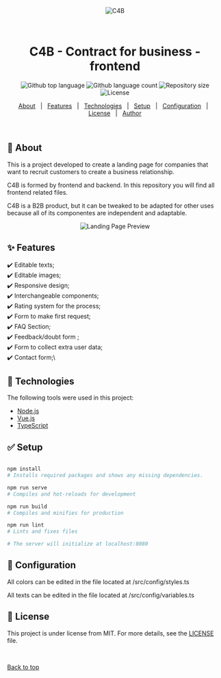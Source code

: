 <div align="center" id="top">
  <img src="/c4b-frontend/assets/logo_c4b.png" alt="C4B" title="Logo C4B">

  &#xa0;

</div>

<h1 align="center">C4B - Contract for business - frontend</h1>

<p align="center">
  <img alt="Github top language" src="https://img.shields.io/github/languages/top/42voyager/c4b?color=56BEB8">

  <img alt="Github language count" src="https://img.shields.io/github/languages/count/42voyager/c4b?color=56BEB8">

  <img alt="Repository size" src="https://img.shields.io/github/repo-size/42voyager/c4b?color=56BEB8">

  <img alt="License" src="https://img.shields.io/github/license/42voyager/c4b?color=56BEB8">
</p>

<p align="center">
  <a href="#book-about">About</a> &#xa0; | &#xa0;
  <a href="#sparkles-features">Features</a> &#xa0; | &#xa0;
  <a href="#rocket-technologies">Technologies</a> &#xa0; | &#xa0;
  <a href="#white_check_mark-setup">Setup</a> &#xa0; | &#xa0;
  <a href="#checkered_flag-configuration">Configuration</a> &#xa0; | &#xa0;
  <a href="#memo-license">License</a> &#xa0; | &#xa0;
  <a href="https://github.com/42voyager" target="_blank">Author</a>
</p>

<br>

## :book: About ##

This is a project developed to create a landing page for companies that want to
recruit customers to create a business relationship.

C4B is formed by frontend and backend. In this repository you will find all
frontend related files.

C4B is a B2B product, but it can be tweaked to be adapted for other uses because
all of its componentes are independent and adaptable.

<p align="center">
<img src="/c4b-frontend/assets/preview_c4b.jpg" alt="Landing Page Preview" title="Landing Page Preview">
</p>

## :sparkles: Features ##

:heavy_check_mark: Editable texts;\
:heavy_check_mark: Editable images;\
:heavy_check_mark: Responsive design;\
:heavy_check_mark: Interchangeable components;\
:heavy_check_mark: Rating system for the process;\
:heavy_check_mark: Form to make first request;\
:heavy_check_mark: FAQ Section;\
:heavy_check_mark: Feedback/doubt form ;\
:heavy_check_mark: Form to collect extra user data;\
:heavy_check_mark: Contact form;\

## :rocket: Technologies ##

The following tools were used in this project:

- [Node.js](https://nodejs.org/en/)
- [Vue.js](https://vuejs.org/)
- [TypeScript](https://www.typescriptlang.org/)

## :white_check_mark: Setup ##

```bash

npm install
# Installs required packages and shows any missing dependencies.

npm run serve
# Compiles and hot-reloads for development

npm run build
# Compiles and minifies for production

npm run lint
# Lints and fixes files

# The server will initialize at localhost:8080
```

## :checkered_flag: Configuration ##

All colors can be edited in the file located at /src/config/styles.ts

All texts can be edited in the file located at /src/config/variables.ts

## :memo: License ##

This project is under license from MIT. For more details, see the [LICENSE](LICENSE.md) file.

&#xa0;

<a href="#top">Back to top</a>
